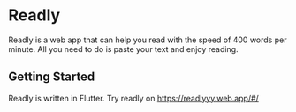 # Readly

Readly is a web app that can help you read with the speed of 400 words per minute. All you need to do is paste your text and enjoy reading.

## Getting Started

Readly is written in Flutter. Try readly on https://readlyyy.web.app/#/ 
